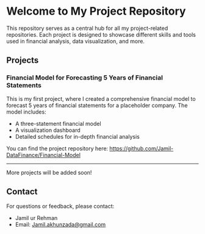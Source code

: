 # Welcome to My Project Repository

This repository serves as a central hub for all my project-related repositories. Each project is designed to showcase different skills and tools used in financial analysis, data visualization, and more.

## Projects

### Financial Model for Forecasting 5 Years of Financial Statements

This is my first project, where I created a comprehensive financial model to forecast 5 years of financial statements for a placeholder company. The model includes:

- A three-statement financial model
- A visualization dashboard
- Detailed schedules for in-depth financial analysis

You can find the project repository here: https://github.com/Jamil-DataFinance/Financial-Model

---

More projects will be added soon!

## Contact

For questions or feedback, please contact:
- Jamil ur Rehman
- Email: Jamil.akhunzada@gmail.com
